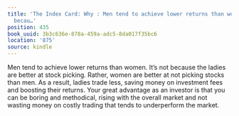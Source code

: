 ```yaml
---
title: 'The Index Card: Why : Men tend to achieve lower returns than women. It’s not
  becau…'
position: 435
book_uuid: 3b3c636e-878a-459a-adc5-8da017f35bc6
location: '875'
source: kindle
---
```


Men tend to achieve lower returns than women. It’s not because the ladies are better at stock picking. Rather, women are better at not picking stocks than men. As a result, ladies trade less, saving money on investment fees and boosting their returns. Your great advantage as an investor is that you can be boring and methodical, rising with the overall market and not wasting money on costly trading that tends to underperform the market.